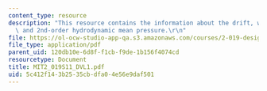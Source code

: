 ```yaml
---
content_type: resource
description: "This resource contains the information about the drift, wind drag forces/moments\
  \ and 2nd-order hydrodynamic mean pressure.\r\n"
file: https://ol-ocw-studio-app-qa.s3.amazonaws.com/courses/2-019-design-of-ocean-systems-spring-2011/5c412f143b2535cbdfa04e56e9daf501_MIT2_019S11_DVL1.pdf
file_type: application/pdf
parent_uid: 120db10e-6d8f-f1cb-f9de-1b156f4074cd
resourcetype: Document
title: MIT2_019S11_DVL1.pdf
uid: 5c412f14-3b25-35cb-dfa0-4e56e9daf501
---
```


